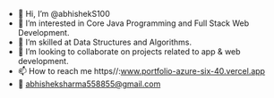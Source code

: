 - 👋 Hi, I’m @abhishekS100
- 👀 I’m interested in Core Java Programming and Full Stack Web Development.
- 🌱 I’m skilled at Data Structures and Algorithms.
- 💞️ I’m looking to collaborate on projects related to app & web development.
- 📫 How to reach me https//:www.portfolio-azure-six-40.vercel.app
- 📨 abhisheksharma558855@gmail.com

<!---
abhishekS100/abhishekS100 is a ✨ special ✨ repository because its `README.md` (this file) appears on your GitHub profile.
You can click the Preview link to take a look at your changes.
--->
